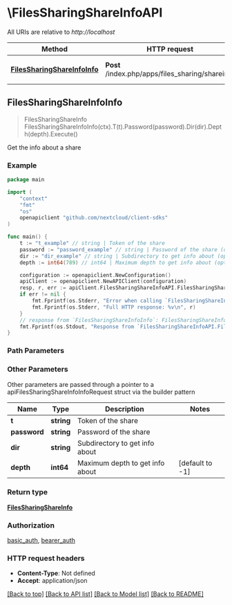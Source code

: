 # \FilesSharingShareInfoAPI

All URIs are relative to *http://localhost*

Method | HTTP request | Description
------------- | ------------- | -------------
[**FilesSharingShareInfoInfo**](FilesSharingShareInfoAPI.md#FilesSharingShareInfoInfo) | **Post** /index.php/apps/files_sharing/shareinfo | Get the info about a share



## FilesSharingShareInfoInfo

> FilesSharingShareInfo FilesSharingShareInfoInfo(ctx).T(t).Password(password).Dir(dir).Depth(depth).Execute()

Get the info about a share

### Example

```go
package main

import (
    "context"
    "fmt"
    "os"
    openapiclient "github.com/nextcloud/client-sdks"
)

func main() {
    t := "t_example" // string | Token of the share
    password := "password_example" // string | Password of the share (optional)
    dir := "dir_example" // string | Subdirectory to get info about (optional)
    depth := int64(789) // int64 | Maximum depth to get info about (optional) (default to -1)

    configuration := openapiclient.NewConfiguration()
    apiClient := openapiclient.NewAPIClient(configuration)
    resp, r, err := apiClient.FilesSharingShareInfoAPI.FilesSharingShareInfoInfo(context.Background()).T(t).Password(password).Dir(dir).Depth(depth).Execute()
    if err != nil {
        fmt.Fprintf(os.Stderr, "Error when calling `FilesSharingShareInfoAPI.FilesSharingShareInfoInfo``: %v\n", err)
        fmt.Fprintf(os.Stderr, "Full HTTP response: %v\n", r)
    }
    // response from `FilesSharingShareInfoInfo`: FilesSharingShareInfo
    fmt.Fprintf(os.Stdout, "Response from `FilesSharingShareInfoAPI.FilesSharingShareInfoInfo`: %v\n", resp)
}
```

### Path Parameters



### Other Parameters

Other parameters are passed through a pointer to a apiFilesSharingShareInfoInfoRequest struct via the builder pattern


Name | Type | Description  | Notes
------------- | ------------- | ------------- | -------------
 **t** | **string** | Token of the share | 
 **password** | **string** | Password of the share | 
 **dir** | **string** | Subdirectory to get info about | 
 **depth** | **int64** | Maximum depth to get info about | [default to -1]

### Return type

[**FilesSharingShareInfo**](FilesSharingShareInfo.md)

### Authorization

[basic_auth](../README.md#basic_auth), [bearer_auth](../README.md#bearer_auth)

### HTTP request headers

- **Content-Type**: Not defined
- **Accept**: application/json

[[Back to top]](#) [[Back to API list]](../README.md#documentation-for-api-endpoints)
[[Back to Model list]](../README.md#documentation-for-models)
[[Back to README]](../README.md)

